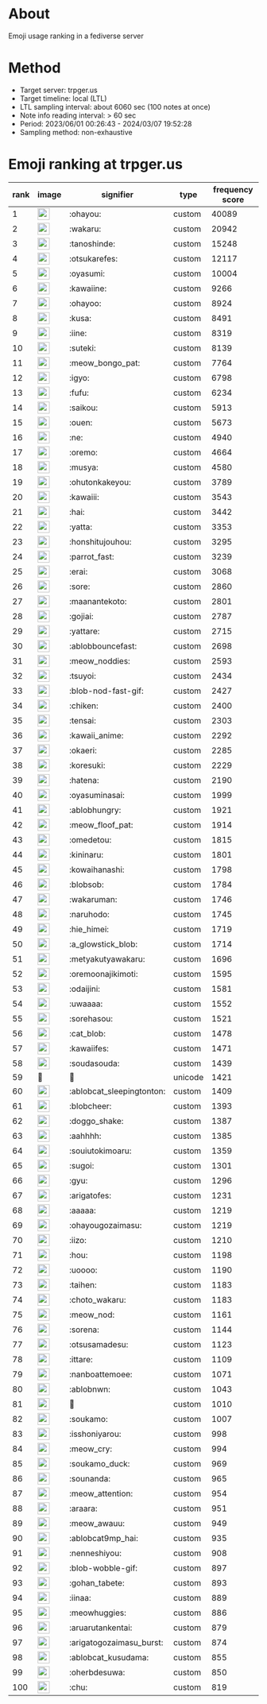 # About
Emoji usage ranking in a fediverse server

# Method
- Target server: trpger.us
- Target timeline: local (LTL)
- LTL sampling interval: about 6060 sec (100 notes at once)
- Note info reading interval: > 60 sec
- Period: 2023/06/01 00:26:43 - 2024/03/07 19:52:28 
- Sampling method: non-exhaustive

# Emoji ranking at trpger.us

|rank|image|signifier|type|frequency score|
|----|----|----|----|----|
|1|<img height="24" src="https://trpger.us/emoji/ohayou.webp">|:ohayou:|custom|40089|
|2|<img height="24" src="https://trpger.us/emoji/wakaru.webp">|:wakaru:|custom|20942|
|3|<img height="24" src="https://trpger.us/emoji/tanoshinde.webp">|:tanoshinde:|custom|15248|
|4|<img height="24" src="https://trpger.us/emoji/otsukarefes.webp">|:otsukarefes:|custom|12117|
|5|<img height="24" src="https://trpger.us/emoji/oyasumi.webp">|:oyasumi:|custom|10004|
|6|<img height="24" src="https://trpger.us/emoji/kawaiine.webp">|:kawaiine:|custom|9266|
|7|<img height="24" src="https://trpger.us/emoji/ohayoo.webp">|:ohayoo:|custom|8924|
|8|<img height="24" src="https://trpger.us/emoji/kusa.webp">|:kusa:|custom|8491|
|9|<img height="24" src="https://trpger.us/emoji/iine.webp">|:iine:|custom|8319|
|10|<img height="24" src="https://trpger.us/emoji/suteki.webp">|:suteki:|custom|8139|
|11|<img height="24" src="https://trpger.us/emoji/meow_bongo_pat.webp">|:meow_bongo_pat:|custom|7764|
|12|<img height="24" src="https://trpger.us/emoji/igyo.webp">|:igyo:|custom|6798|
|13|<img height="24" src="https://trpger.us/emoji/fufu.webp">|:fufu:|custom|6234|
|14|<img height="24" src="https://trpger.us/emoji/saikou.webp">|:saikou:|custom|5913|
|15|<img height="24" src="https://trpger.us/emoji/ouen.webp">|:ouen:|custom|5673|
|16|<img height="24" src="https://trpger.us/emoji/ne.webp">|:ne:|custom|4940|
|17|<img height="24" src="https://trpger.us/emoji/oremo.webp">|:oremo:|custom|4664|
|18|<img height="24" src="https://trpger.us/emoji/musya.webp">|:musya:|custom|4580|
|19|<img height="24" src="https://trpger.us/emoji/ohutonkakeyou.webp">|:ohutonkakeyou:|custom|3789|
|20|<img height="24" src="https://trpger.us/emoji/kawaiii.webp">|:kawaiii:|custom|3543|
|21|<img height="24" src="https://trpger.us/emoji/hai.webp">|:hai:|custom|3442|
|22|<img height="24" src="https://trpger.us/emoji/yatta.webp">|:yatta:|custom|3353|
|23|<img height="24" src="https://trpger.us/emoji/honshitujouhou.webp">|:honshitujouhou:|custom|3295|
|24|<img height="24" src="https://trpger.us/emoji/parrot_fast.webp">|:parrot_fast:|custom|3239|
|25|<img height="24" src="https://trpger.us/emoji/erai.webp">|:erai:|custom|3068|
|26|<img height="24" src="https://trpger.us/emoji/sore.webp">|:sore:|custom|2860|
|27|<img height="24" src="https://trpger.us/emoji/maanantekoto.webp">|:maanantekoto:|custom|2801|
|28|<img height="24" src="https://trpger.us/emoji/gojiai.webp">|:gojiai:|custom|2787|
|29|<img height="24" src="https://trpger.us/emoji/yattare.webp">|:yattare:|custom|2715|
|30|<img height="24" src="https://trpger.us/emoji/ablobbouncefast.webp">|:ablobbouncefast:|custom|2698|
|31|<img height="24" src="https://trpger.us/emoji/meow_noddies.webp">|:meow_noddies:|custom|2593|
|32|<img height="24" src="https://trpger.us/emoji/tsuyoi.webp">|:tsuyoi:|custom|2434|
|33|<img height="24" src="https://trpger.us/emoji/blob-nod-fast-gif.webp">|:blob-nod-fast-gif:|custom|2427|
|34|<img height="24" src="https://trpger.us/emoji/chiken.webp">|:chiken:|custom|2400|
|35|<img height="24" src="https://trpger.us/emoji/tensai.webp">|:tensai:|custom|2303|
|36|<img height="24" src="https://trpger.us/emoji/kawaii_anime.webp">|:kawaii_anime:|custom|2292|
|37|<img height="24" src="https://trpger.us/emoji/okaeri.webp">|:okaeri:|custom|2285|
|38|<img height="24" src="https://trpger.us/emoji/koresuki.webp">|:koresuki:|custom|2229|
|39|<img height="24" src="https://trpger.us/emoji/hatena.webp">|:hatena:|custom|2190|
|40|<img height="24" src="https://trpger.us/emoji/oyasuminasai.webp">|:oyasuminasai:|custom|1999|
|41|<img height="24" src="https://trpger.us/emoji/ablobhungry.webp">|:ablobhungry:|custom|1921|
|42|<img height="24" src="https://trpger.us/emoji/meow_floof_pat.webp">|:meow_floof_pat:|custom|1914|
|43|<img height="24" src="https://trpger.us/emoji/omedetou.webp">|:omedetou:|custom|1815|
|44|<img height="24" src="https://trpger.us/emoji/kininaru.webp">|:kininaru:|custom|1801|
|45|<img height="24" src="https://trpger.us/emoji/kowaihanashi.webp">|:kowaihanashi:|custom|1798|
|46|<img height="24" src="https://trpger.us/emoji/blobsob.webp">|:blobsob:|custom|1784|
|47|<img height="24" src="https://trpger.us/emoji/wakaruman.webp">|:wakaruman:|custom|1746|
|48|<img height="24" src="https://trpger.us/emoji/naruhodo.webp">|:naruhodo:|custom|1745|
|49|<img height="24" src="https://trpger.us/emoji/hie_himei.webp">|:hie_himei:|custom|1719|
|50|<img height="24" src="https://trpger.us/emoji/a_glowstick_blob.webp">|:a_glowstick_blob:|custom|1714|
|51|<img height="24" src="https://trpger.us/emoji/metyakutyawakaru.webp">|:metyakutyawakaru:|custom|1696|
|52|<img height="24" src="https://trpger.us/emoji/oremoonajikimoti.webp">|:oremoonajikimoti:|custom|1595|
|53|<img height="24" src="https://trpger.us/emoji/odaijini.webp">|:odaijini:|custom|1581|
|54|<img height="24" src="https://trpger.us/emoji/uwaaaa.webp">|:uwaaaa:|custom|1552|
|55|<img height="24" src="https://trpger.us/emoji/sorehasou.webp">|:sorehasou:|custom|1521|
|56|<img height="24" src="https://trpger.us/emoji/cat_blob.webp">|:cat_blob:|custom|1478|
|57|<img height="24" src="https://trpger.us/emoji/kawaiifes.webp">|:kawaiifes:|custom|1471|
|58|<img height="24" src="https://trpger.us/emoji/soudasouda.webp">|:soudasouda:|custom|1439|
|59|🍮|🍮|unicode|1421|
|60|<img height="24" src="https://trpger.us/emoji/ablobcat_sleepingtonton.webp">|:ablobcat_sleepingtonton:|custom|1409|
|61|<img height="24" src="https://trpger.us/emoji/blobcheer.webp">|:blobcheer:|custom|1393|
|62|<img height="24" src="https://trpger.us/emoji/doggo_shake.webp">|:doggo_shake:|custom|1387|
|63|<img height="24" src="https://trpger.us/emoji/aahhhh.webp">|:aahhhh:|custom|1385|
|64|<img height="24" src="https://trpger.us/emoji/souiutokimoaru.webp">|:souiutokimoaru:|custom|1359|
|65|<img height="24" src="https://trpger.us/emoji/sugoi.webp">|:sugoi:|custom|1301|
|66|<img height="24" src="https://trpger.us/emoji/gyu.webp">|:gyu:|custom|1296|
|67|<img height="24" src="https://trpger.us/emoji/arigatofes.webp">|:arigatofes:|custom|1231|
|68|<img height="24" src="https://trpger.us/emoji/aaaaa.webp">|:aaaaa:|custom|1219|
|69|<img height="24" src="https://trpger.us/emoji/ohayougozaimasu.webp">|:ohayougozaimasu:|custom|1219|
|70|<img height="24" src="https://trpger.us/emoji/iizo.webp">|:iizo:|custom|1210|
|71|<img height="24" src="https://trpger.us/emoji/hou.webp">|:hou:|custom|1198|
|72|<img height="24" src="https://trpger.us/emoji/uoooo.webp">|:uoooo:|custom|1190|
|73|<img height="24" src="https://trpger.us/emoji/taihen.webp">|:taihen:|custom|1183|
|74|<img height="24" src="https://trpger.us/emoji/choto_wakaru.webp">|:choto_wakaru:|custom|1183|
|75|<img height="24" src="https://trpger.us/emoji/meow_nod.webp">|:meow_nod:|custom|1161|
|76|<img height="24" src="https://trpger.us/emoji/sorena.webp">|:sorena:|custom|1144|
|77|<img height="24" src="https://trpger.us/emoji/otsusamadesu.webp">|:otsusamadesu:|custom|1123|
|78|<img height="24" src="https://trpger.us/emoji/ittare.webp">|:ittare:|custom|1109|
|79|<img height="24" src="https://trpger.us/emoji/nanboattemoee.webp">|:nanboattemoee:|custom|1071|
|80|<img height="24" src="https://trpger.us/emoji/ablobnwn.webp">|:ablobnwn:|custom|1043|
|81|<img height="24" src="https://trpger.us/emoji/birthday.webp">|:birthday:|custom|1010|
|82|<img height="24" src="https://trpger.us/emoji/soukamo.webp">|:soukamo:|custom|1007|
|83|<img height="24" src="https://trpger.us/emoji/isshoniyarou.webp">|:isshoniyarou:|custom|998|
|84|<img height="24" src="https://trpger.us/emoji/meow_cry.webp">|:meow_cry:|custom|994|
|85|<img height="24" src="https://trpger.us/emoji/soukamo_duck.webp">|:soukamo_duck:|custom|969|
|86|<img height="24" src="https://trpger.us/emoji/sounanda.webp">|:sounanda:|custom|965|
|87|<img height="24" src="https://trpger.us/emoji/meow_attention.webp">|:meow_attention:|custom|954|
|88|<img height="24" src="https://trpger.us/emoji/araara.webp">|:araara:|custom|951|
|89|<img height="24" src="https://trpger.us/emoji/meow_awauu.webp">|:meow_awauu:|custom|949|
|90|<img height="24" src="https://trpger.us/emoji/ablobcat9mp_hai.webp">|:ablobcat9mp_hai:|custom|935|
|91|<img height="24" src="https://trpger.us/emoji/nenneshiyou.webp">|:nenneshiyou:|custom|908|
|92|<img height="24" src="https://trpger.us/emoji/blob-wobble-gif.webp">|:blob-wobble-gif:|custom|897|
|93|<img height="24" src="https://trpger.us/emoji/gohan_tabete.webp">|:gohan_tabete:|custom|893|
|94|<img height="24" src="https://trpger.us/emoji/iinaa.webp">|:iinaa:|custom|889|
|95|<img height="24" src="https://trpger.us/emoji/meowhuggies.webp">|:meowhuggies:|custom|886|
|96|<img height="24" src="https://trpger.us/emoji/aruarutankentai.webp">|:aruarutankentai:|custom|879|
|97|<img height="24" src="https://trpger.us/emoji/arigatogozaimasu_burst.webp">|:arigatogozaimasu_burst:|custom|874|
|98|<img height="24" src="https://trpger.us/emoji/ablobcat_kusudama.webp">|:ablobcat_kusudama:|custom|855|
|99|<img height="24" src="https://trpger.us/emoji/oherbdesuwa.webp">|:oherbdesuwa:|custom|850|
|100|<img height="24" src="https://trpger.us/emoji/chu.webp">|:chu:|custom|819|
